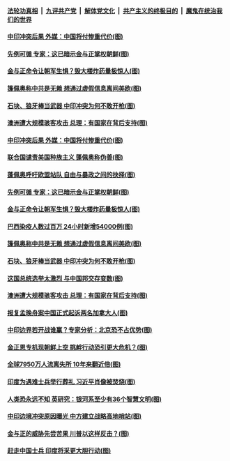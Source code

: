 ####  [法轮功真相](../../../../basic/blob/master/README.md?t=06210802) &nbsp;|&nbsp; [九评共产党](../../../../9ping.md/blob/master/README.md?t=06210802) &nbsp;|&nbsp; [解体党文化](../../../../jtdwh.md/blob/master/README.md?t=06210802)  &nbsp;|&nbsp; [共产主义的终极目的](../../../../gczydzjmd.md/blob/master/README.md?t=06210802) &nbsp;|&nbsp; [魔鬼在统治我们的世界](../../../../mgztzwmdsj.md/blob/master/README.md?t=06210802) 

#### [中印冲突后果 外媒：中国将付惨重代价(图)](../pages/p9/937150.md?t=06210802) 

#### [先例可循 专家：这已暗示金与正掌权朝鲜(图)](../pages/p9/937143.md?t=06210802) 

#### [金与正命令让朝军生惧？毁大楼炸药量极惊人(图)](../pages/p9/937061.md?t=06210802) 

#### [篷佩奥称中共是无赖 想通过虚假信息离间美欧(图)](../pages/p9/937106.md?t=06210802) 

#### [石块、狼牙棒当武器 中印冲突为何不敢开枪(图)](../pages/p9/937048.md?t=06210802) 

#### [澳洲遭大规模骇客攻击 总理：有国家在背后支持(图)](../pages/p9/937006.md?t=06210802) 

#### [中印冲突后果 外媒：中国将付惨重代价(图)](../pages/p9/937150.md?t=06210802) 

#### [联合国谴责美国种族主义 蓬佩奥称伪善(图)](../pages/p9/937213.md?t=06210802) 

#### [蓬佩奥呼吁欧盟站队 自由与暴政之间的抉择(图)](../pages/p9/937188.md?t=06210802) 

#### [先例可循 专家：这已暗示金与正掌权朝鲜(图)](../pages/p9/937143.md?t=06210802) 

#### [金与正命令让朝军生惧？毁大楼炸药量极惊人(图)](../pages/p9/937061.md?t=06210802) 

#### [巴西染疫人数过百万 24小时新增54000例(图)](../pages/p9/937113.md?t=06210802) 

#### [篷佩奥称中共是无赖 想通过虚假信息离间美欧(图)](../pages/p9/937106.md?t=06210802) 

#### [石块、狼牙棒当武器 中印冲突为何不敢开枪(图)](../pages/p9/937048.md?t=06210802) 

#### [这国总统选举太激烈 与中国邦交存变数(图)](../pages/p9/937103.md?t=06210802) 

#### [澳洲遭大规模骇客攻击 总理：有国家在背后支持(图)](../pages/p9/937006.md?t=06210802) 

#### [报复孟晚舟案中国正式起诉两名加拿大人(图)](../pages/p9/937053.md?t=06210802) 


#### [中印边界若开战谁赢？专家分析：北京恐不占优势(图)](../pages/p9/937023.md?t=06210802) 

#### [金正恩专机现朝鲜上空 挑衅行动恐引更大危机？(图)](../pages/p9/936934.md?t=06210802) 

#### [全球7950万人流离失所 10年来翻近倍(图)](../pages/p9/936999.md?t=06210802) 

#### [印度为遇难士兵举行葬礼 习近平肖像被焚烧(图)](../pages/p9/936998.md?t=06210802) 

#### [人类恐永远不知 英研究：银河系至少有36个智慧文明(图)](../pages/p9/936944.md?t=06210802) 

#### [中印边境冲突原因曝光 中方建立战略高地哨站(图)](../pages/p9/936925.md?t=06210802) 

#### [金与正的威胁先尝苦果 川普以这样反击？(图)](../pages/p9/936907.md?t=06210802) 

#### [赶走中国士兵 印度将采更大胆行动(图)](../pages/p9/936844.md?t=06210802) 

